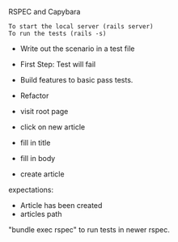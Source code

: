 RSPEC and Capybara

    To start the local server (rails server)
    To run the tests (rails -s)

- Write out the scenario in a test file
- First Step: Test will fail
- Build features to basic pass tests.
- Refactor


- visit root page
- click on new article
- fill in title
- fill in body
- create article

expectations:
- Article has been created
- articles path


"bundle exec rspec" to run tests in newer rspec.


